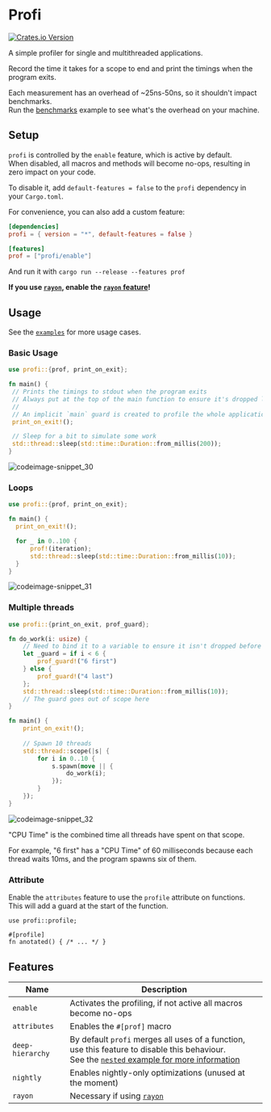 # Profi

[![Crates.io Version](https://img.shields.io/crates/v/profi)](https://crates.io/crates/profi)


A simple profiler for single and multithreaded applications.

Record the time it takes for a scope to end and print the timings when the program exits.

Each measurement has an overhead of ~25ns-50ns, so it shouldn't impact benchmarks.  
Run the [benchmarks](https://github.com/LyonSyonII/profi/blob/main/profi/examples/benchmark.rs) example to see what's the overhead on your machine.

## Setup

`profi` is controlled by the `enable` feature, which is active by default.  
When disabled, all macros and methods will become no-ops, resulting in zero impact on your code.

To disable it, add `default-features = false` to the `profi` dependency in your `Cargo.toml`.

For convenience, you can also add a custom feature:
```toml
[dependencies]
profi = { version = "*", default-features = false }

[features]
prof = ["profi/enable"]
```

And run it with `cargo run --release --features prof`

**If you use [`rayon`](https://crates.io/crates/rayon), enable the [`rayon` feature](#features)!**

## Usage

See the [`examples`](https://github.com/LyonSyonII/profi/tree/main/profi/examples) for more usage cases.

### Basic Usage
```rust
use profi::{prof, print_on_exit};

fn main() {
 // Prints the timings to stdout when the program exits
 // Always put at the top of the main function to ensure it's dropped last
 //
 // An implicit `main` guard is created to profile the whole application
 print_on_exit!();

 // Sleep for a bit to simulate some work
 std::thread::sleep(std::time::Duration::from_millis(200));
}
```
![codeimage-snippet_30](https://github.com/LyonSyonII/profi/assets/69039201/f6aaf5ad-7ae7-4371-aae5-753df3fdbfcd)

### Loops
```rust
use profi::{prof, print_on_exit};

fn main() {
  print_on_exit!();

  for _ in 0..100 {
      prof!(iteration);
      std::thread::sleep(std::time::Duration::from_millis(10));
  }
}
```
![codeimage-snippet_31](https://github.com/LyonSyonII/profi/assets/69039201/e7ef500d-6a42-42ae-baf9-e87f35029b4c)

### Multiple threads
```rust
use profi::{print_on_exit, prof_guard};

fn do_work(i: usize) {
    // Need to bind it to a variable to ensure it isn't dropped before sleeping
    let _guard = if i < 6 {
        prof_guard!("6 first")
    } else {
        prof_guard!("4 last")
    };
    std::thread::sleep(std::time::Duration::from_millis(10));
    // The guard goes out of scope here
}

fn main() {
    print_on_exit!();
    
    // Spawn 10 threads
    std::thread::scope(|s| {
        for i in 0..10 {
            s.spawn(move || {
                do_work(i);
            });
        }
    });
}
```

![codeimage-snippet_32](https://github.com/LyonSyonII/profi/assets/69039201/b1471e82-25c2-4c56-a9a0-9dd9a2b7d005)

"CPU Time" is the combined time all threads have spent on that scope.  

For example, "6 first" has a "CPU Time" of 60 milliseconds because each thread waits 10ms, and the program spawns six of them.

### Attribute
Enable the `attributes` feature to use the `profile` attribute on functions.  
This will add a guard at the start of the function.

```ignore
use profi::profile;

#[profile]
fn anotated() { /* ... */ }
```

## Features

| Name             | Description                                                                                                                                                                                                     |
| ---------------- | --------------------------------------------------------------------------------------------------------------------------------------------------------------------------------------------------------------- |
| `enable`         | Activates the profiling, if not active all macros become no-ops                                                                                                                                                 |
| `attributes`     | Enables the `#[prof]` macro                                                                                                                                                                                     |
| `deep-hierarchy` | By default `profi` merges all uses of a function, use this feature to disable this behaviour.<br/>See the [`nested` example for more information](https://github.com/LyonSyonII/profi/tree/main/profi/examples) |
| `nightly`        | Enables nightly-only optimizations (unused at the moment)                                                                                                                                                       |
| `rayon`          | Necessary if using [`rayon`](https://crates.io/crates/rayon)                                                                                                                                                    |
